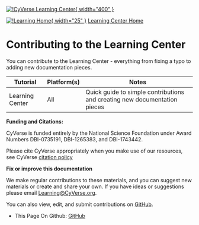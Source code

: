 [![!CyVerse Learning Center](https://github.com/tyson-swetnam/learning-materials-home-mkdocs/raw/main/assets/cyverse_cmyk.png "CyVerse Learning Center"){ width="400" }](https://learning.cyverse.org)

[![!Learning Home](https://github.com/tyson-swetnam/learning-materials-home-mkdocs/raw/main/assets/homeicon.png "Home"){ width="25" }](https://learning.cyverse.org) [Learning Center Home](http://learning.cyverse.org/)

# Contributing to the Learning Center

You can contribute to the Learning Center - everything from fixing a
typo to adding new documentation pieces.

| Tutorial | Platform(s) | Notes |
|----------|-------------|-------|
| Learning Center | All |  Quick guide to simple contributions and creating new documentation pieces |

**Funding and Citations:**

CyVerse is funded entirely by the National Science Foundation under
Award Numbers DBI-0735191, DBI-1265383, and DBI-1743442.

Please cite CyVerse appropriately when you make use of our resources,
see CyVerse [citation policy](http://www.cyverse.org/acknowledge-cite-cyverse)

**Fix or improve this documentation**

We make regular contributions to these materials, and you can suggest
new materials or create and share your own. If you have ideas or
suggestions please email [Learning@CyVerse.org](Learning@cyverse.org). 

You can also view, edit, and submit contributions on [GitHub](https://github.com/cyverse-learning-materials).

- This Page On Github: [GitHub](https://github.com/cyverse-learning-materials/learning-materials-home)
